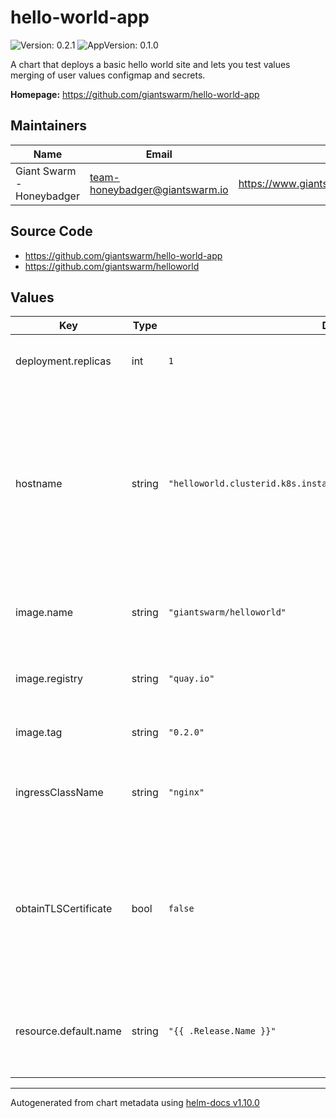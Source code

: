 # hello-world-app

![Version: 0.2.1](https://img.shields.io/badge/Version-0.2.1-informational?style=flat-square) ![AppVersion: 0.1.0](https://img.shields.io/badge/AppVersion-0.1.0-informational?style=flat-square)

A chart that deploys a basic hello world site and lets you test values merging of user values configmap and secrets.

**Homepage:** <https://github.com/giantswarm/hello-world-app>

## Maintainers

| Name | Email | Url |
| ---- | ------ | --- |
| Giant Swarm - Honeybadger | <team-honeybadger@giantswarm.io> | <https://www.giantswarm.io/about#honeybadger> |

## Source Code

* <https://github.com/giantswarm/hello-world-app>
* <https://github.com/giantswarm/helloworld>

## Values

| Key | Type | Default | Description |
|-----|------|---------|-------------|
| deployment.replicas | int | `1` | How many pods to run in the Deployment. |
| hostname | string | `"helloworld.clusterid.k8s.installation.region.provider.gigantic.io"` | The host name under which the application will be exposed to the public. Be sure to adapt this one to end in your workload cluster's base ingress domain. |
| image.name | string | `"giantswarm/helloworld"` | Docker image name for the container in chart. |
| image.registry | string | `"quay.io"` | Docker registry host to download container image from. |
| image.tag | string | `"0.2.0"` | Version of App to deploy. |
| ingressClassName | string | `"nginx"` | Which ingress class should be used for routing the traffic. |
| obtainTLSCertificate | bool | `false` | If true, a TLS certificate will be requested automatically from Let's Encrypt after deployment. Requires cert-manager to be running. |
| resource.default.name | string | `"{{ .Release.Name }}"` | Name that will be included in app deployed kubernetes objects. |

----------------------------------------------
Autogenerated from chart metadata using [helm-docs v1.10.0](https://github.com/norwoodj/helm-docs/releases/v1.10.0)
